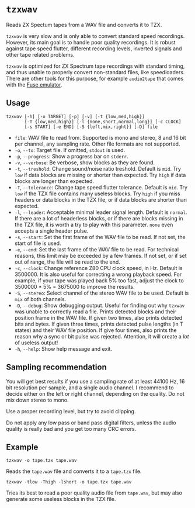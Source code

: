 # `tzxwav`

Reads ZX Spectum tapes from a WAV file and converts it to TZX.

`tzxwav` is very slow and is only able to convert standard speed recordings. However, its main goal is to handle poor quality recordings. It is robust against tape speed flutter, different recording levels, inverted signals and other tape related problems.

`tzxwav` is optimized for ZX Spectrum tape recordings with standard timing, and thus unable to properly convert non-standard files, like speedloaders. There are other tools for this purpose, for example `audio2tape` that comes with the [Fuse emulator](http://fuse-emulator.sourceforge.net/).

## Usage

```
tzxwav [-h] [-o TARGET] [-p] [-v] [-t {low,med,high}]
       [-T {low,med,high}] [-l {none,short,normal,long}] [-c CLOCK]
       [-s START] [-e END] [-S {left,mix,right}] [-D] file
```

* `file`: WAV file to read from. Supported is mono and stereo, 8 and 16 bit per channel, any sampling rate. Other file formats are not supported.
* `-o`, `--to`: Target file. If omitted, `stdout` is used.
* `-p`, `--progress`: Show a progress bar on `stderr`.
* `-v`, `--verbose`: Be verbose, show blocks as they are found.
* `-t`, `--treshold`: Change sound/noise ratio treshold. Default is `mid`. Try `low` if data blocks are missing or shorter than expected. Try `high` if data blocks are longer than expected.
* `-T`, `--tolerance`: Change tape speed flutter tolerance. Default is `mid`. Try `low` if the TZX file contains many useless blocks. Try `high` if you miss headers or data blocks in the TZX file, or if data blocks are shorter than expected.
* `-l`, `--leader`: Acceptable minimal leader signal length. Default is `normal`. If there are a lot of headerless blocks, or if there are blocks missing in the TZX file, it is worth a try to play with this parameter. `none` even accepts a single header pulse.
* `-s`, `--start`: Set the first frame of the WAV file to be read. If not set, the start of file is used.
* `-e`, `--end`: Set the last frame of the WAV file to be read. For technical reasons, this limit may be exceeded by a few frames. If not set, or if set out of range, the file will be read to the end.
* `-c`, `--clock`: Change reference Z80 CPU clock speed, in Hz. Default is 3500000. It is also useful for correcting a wrong playback speed. For example, if your tape was played back 5% too fast, adjust the clock to 3500000 * 5% = 3675000 to improve the results.
* `-S`, `--stereo`: Select channel of the stereo WAV file to be used. Default is `mix` of both channels.
* `-D`, `--debug`: Show debugging output. Useful for finding out why `tzxwav` was unable to correctly read a file. Prints detected blocks and their position frame in the WAV file. If given two times, also prints detected bits and bytes. If given three times, prints detected pulse lengths (in T states) and their WAV file position. If give four times, also prints the reason why a sync or bit pulse was rejected. Attention, it will create a *lot* of useless output!
* `-h`, `--help`: Show help message and exit.

## Sampling recommendation

You will get best results if you use a sampling rate of at least 44100 Hz, 16 bit resolution per sample, and a single audio channel. I recommend to decide either on the left or right channel, depending on the quality. Do not mix down stereo to mono.

Use a proper recording level, but try to avoid clipping.

Do not apply any low pass or band pass digital filters, unless the audio quality is really bad and you get too many CRC errors.

## Example

```
tzxwav -o tape.tzx tape.wav
```

Reads the `tape.wav` file and converts it to a `tape.tzx` file.

```
tzxwav -tlow -Thigh -lshort -o tape.tzx tape.wav
```

Tries its best to read a poor quality audio file from `tape.wav`, but may also generate some useless blocks in the TZX file.
